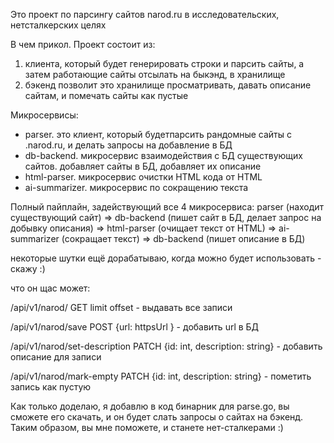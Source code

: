 Это проект по парсингу сайтов narod.ru в исследовательских, нетсталкерских целях

В чем прикол. Проект состоит из:
1) клиента, который будет генерировать строки и парсить сайты, а затем работающие сайты отсылать на быкэнд, в хранилище
2) бэкенд позволит это хранилище просматривать, давать описание сайтам, и помечать сайты как пустые

Микросервисы:
- parser. это клиент, который будетпарсить рандомные сайты с .narod.ru, и делать запросы на добавление в БД
- db-backend. микросервис взаимодействия с БД существующих сайтов. добавляет сайты в БД, добавляет их описание
- html-parser. микросервис очистки HTML кода от HTML
- ai-summarizer. микросервис по сокращению текста

Полный пайплайн, задействующий все 4 микросервиса:
parser (находит существующий сайт) =>
db-backend (пишет сайт в БД, делает запрос на добывку описания) =>
html-parser (очищает текст от HTML) =>
ai-summarizer (сокращает текст) =>
db-backend (пишет описание в БД)

некоторые шутки ещё дорабатываю, когда можно будет использовать - скажу :)

что он щас может:

/api/v1/narod/ GET limit offset - выдавать все записи

/api/v1/narod/save POST {url: httpsUrl } - добавить url в БД

/api/v1/narod/set-description PATCH {id: int, description: string} - добавить описание для записи

/api/v1/narod/mark-empty PATCH {id: int, description: string} - пометить запись как пустую


Как только доделаю, я добавлю в код бинарник для parse.go, вы сможете его скачать, и он будет слать запросы о сайтах на бэкенд. Таким образом, вы мне поможете, и станете нет-сталкерами :)
